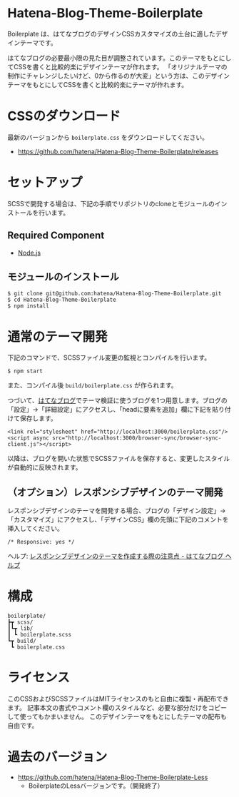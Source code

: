 # Hatena-Blog-Theme-Boilerplate

Boilerplate は、はてなブログのデザインCSSカスタマイズの土台に適したデザインテーマです。

はてなブログの必要最小限の見た目が調整されています。このテーマをもとにしてCSSを書くと比較的楽にデザインテーマが作れます。
「オリジナルテーマの制作にチャレンジしたいけど、0から作るのが大変」という方は、このデザインテーマをもとにしてCSSを書くと比較的楽にテーマが作れます。

# CSSのダウンロード

最新のバージョンから `boilerplate.css` をダウンロードしてください。

- <https://github.com/hatena/Hatena-Blog-Theme-Boilerplate/releases>

# セットアップ

SCSSで開発する場合は、下記の手順でリポジトリのcloneとモジュールのインストールを行います。

## Required Component

- [Node.js](http://nodejs.org/)

## モジュールのインストール

```
$ git clone git@github.com:hatena/Hatena-Blog-Theme-Boilerplate.git
$ cd Hatena-Blog-Theme-Boilerplate
$ npm install
```

# 通常のテーマ開発

下記のコマンドで、SCSSファイル変更の監視とコンパイルを行います。

```
$ npm start
```

また、コンパイル後 `build/boilerplate.css` が作られます。

つづいて、[はてなブログ](http://blog.hatena.ne.jp/)でテーマ検証に使うブログを1つ用意します。ブログの「設定」->「詳細設定」にアクセスし、「headに要素を追加」欄に下記を貼り付けて保存します。

```
<link rel="stylesheet" href="http://localhost:3000/boilerplate.css"/>
<script async src="http://localhost:3000/browser-sync/browser-sync-client.js"></script>
```

以降は、ブログを開いた状態でSCSSファイルを保存すると、変更したスタイルが自動的に反映されます。

## （オプション）レスポンシブデザインのテーマ開発

レスポンシブデザインのテーマを開発する場合、ブログの「デザイン設定」->「カスタマイズ」にアクセスし、「デザインCSS」欄の先頭に下記のコメントを挿入してください。

```
/* Responsive: yes */
```

ヘルプ: [レスポンシブデザインのテーマを作成する際の注意点 - はてなブログ ヘルプ](http://help.hatenablog.com/entry/theme/custom-theme#responsive)

# 構成

```
boilerplate/
┣┳ scss/
┃┗┳ lib/
┃ ┗ boilerplate.scss
┗┳ build/
 ┗ boilerplate.css
```

# ライセンス

このCSSおよびSCSSファイルはMITライセンスのもと自由に複製・再配布できます。 記事本文の書式やコメント欄のスタイルなど、必要な部分だけをコピーして使ってもかまいません。 このデザインテーマをもとにしたテーマの配布も自由です。

# 過去のバージョン

- <https://github.com/hatena/Hatena-Blog-Theme-Boilerplate-Less>
  - BoilerplateのLessバージョンです。（開発終了）